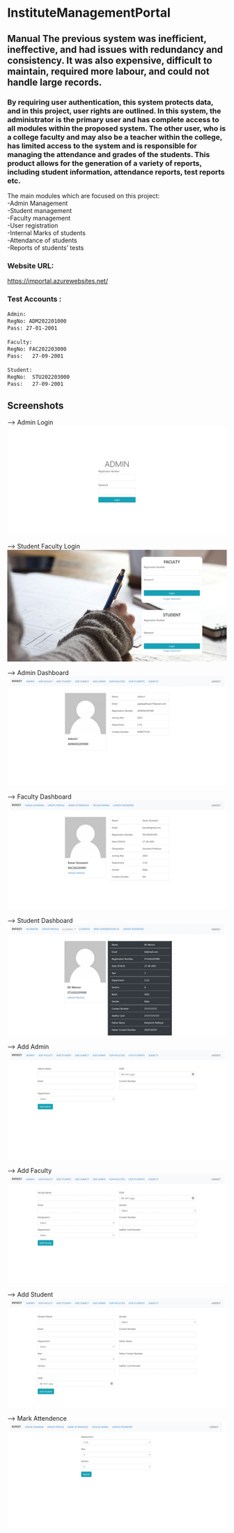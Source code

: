 # InstituteManagementPortal

## Manual The previous system was inefficient, ineffective, and had issues with redundancy and consistency. It was also expensive, difficult to maintain, required more labour, and could not handle large records.

### By requiring user authentication, this system protects data, and in this project, user rights are outlined. In this system, the administrator is the primary user and has complete access to all modules within the proposed system. The other user, who is a college faculty and may also be a teacher within the college, has limited access to the system and is responsible for managing the attendance and grades of the students. This product allows for the generation of a variety of reports, including student information, attendance reports, test reports etc.

The main modules which are focused on this project: \
-Admin Management \
-Student management \
-Faculty management \
-User registration \
-Internal Marks of students \
-Attendance of students \
-Reports of students’ tests 

### Website URL:
https://importal.azurewebsites.net/

### Test Accounts :
	Admin:
	RegNo: ADM202201000
	Pass: 27-01-2001
	
	Faculty:
	RegNo: FAC202203000 
	Pass:	27-09-2001
	
	Student:
	RegNo:	STU202203000
	Pass:	27-09-2001

## Screenshots

--> Admin Login
![Alt text](https://github.com/Infikey-Technologies-Internship/InstituteManagementPortal/blob/master/screenshots/AdminLogin.jpeg)

--> Student Faculty Login
![Alt text](https://github.com/Infikey-Technologies-Internship/InstituteManagementPortal/blob/master/screenshots/Student_Faculty%20Login.jpeg)

--> Admin Dashboard
![Alt text](https://github.com/Infikey-Technologies-Internship/InstituteManagementPortal/blob/master/screenshots/AdminDashboard.jpeg)

--> Faculty Dashboard
![Alt text](https://github.com/Infikey-Technologies-Internship/InstituteManagementPortal/blob/master/screenshots/FacultyDashboard.jpeg)

--> Student Dashboard
![Alt text](https://github.com/Infikey-Technologies-Internship/InstituteManagementPortal/blob/master/screenshots/StudentDashboard.jpeg)

--> Add Admin
![Alt text](https://github.com/Infikey-Technologies-Internship/InstituteManagementPortal/blob/master/screenshots/AddAdmin.jpeg)

--> Add Faculty
![Alt text](https://github.com/Infikey-Technologies-Internship/InstituteManagementPortal/blob/master/screenshots/AddFaculty.jpeg)

--> Add Student
![Alt text](https://github.com/Infikey-Technologies-Internship/InstituteManagementPortal/blob/master/screenshots/AddStudent.jpeg)

--> Mark Attendence
![Alt text](https://github.com/Infikey-Technologies-Internship/InstituteManagementPortal/blob/master/screenshots/MarkAttendence.jpeg)

